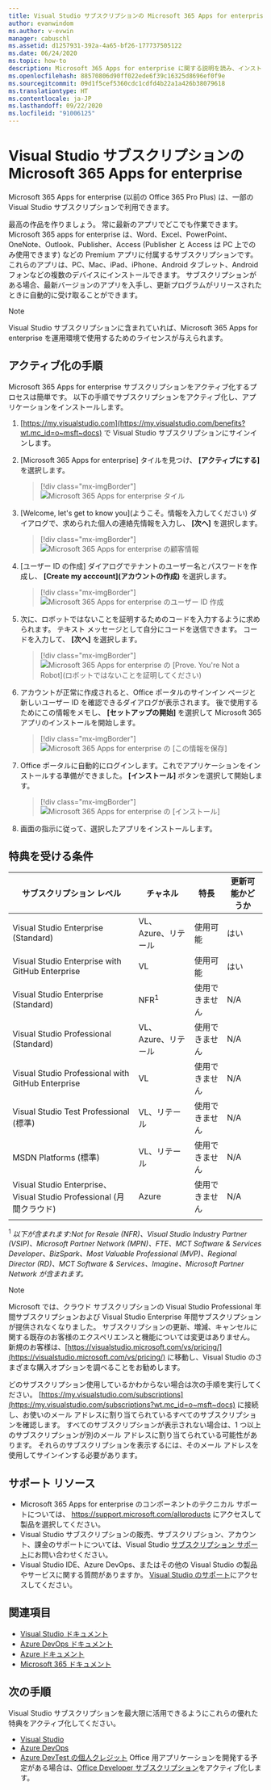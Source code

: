 ```yaml
---
title: Visual Studio サブスクリプションの Microsoft 365 Apps for enterprise | Microsoft Docs
author: evanwindom
ms.author: v-evwin
manager: cabuschl
ms.assetid: d1257931-392a-4a65-bf26-177737505122
ms.date: 06/24/2020
ms.topic: how-to
description: Microsoft 365 Apps for enterprise に関する説明を読み、インストールする
ms.openlocfilehash: 88570806d90ff022ede6f39c16325d8696ef0f9e
ms.sourcegitcommit: 09d1f5cef5360cdc1cdfd4b22a1a426b38079618
ms.translationtype: HT
ms.contentlocale: ja-JP
ms.lasthandoff: 09/22/2020
ms.locfileid: "91006125"
---
```

# <a name="microsoft-365-apps-for-enterprise-in-visual-studio-subscriptions"></a>Visual Studio サブスクリプションの Microsoft 365 Apps for enterprise
Microsoft 365 Apps for enterprise (以前の Office 365 Pro Plus) は、一部の Visual Studio サブスクリプションで利用できます。 

最高の作品を作りましょう。 常に最新のアプリでどこでも作業できます。 Microsoft 365 apps for enterprise は、Word、Excel、PowerPoint、OneNote、Outlook、Publisher、Access (Publisher と Access は PC 上でのみ使用できます) などの Premium アプリに付属するサブスクリプションです。 これらのアプリは、PC、Mac、iPad、iPhone、Android タブレット、Android フォンなどの複数のデバイスにインストールできます。 サブスクリプションがある場合、最新バージョンのアプリを入手し、更新プログラムがリリースされたときに自動的に受け取ることができます。

> [!NOTE]
> Visual Studio サブスクリプションに含まれていれば、Microsoft 365 Apps for enterprise を運用環境で使用するためのライセンスが与えられます。  

## <a name="activation-steps"></a>アクティブ化の手順
Microsoft 365 Apps for enterprise サブスクリプションをアクティブ化するプロセスは簡単です。  以下の手順でサブスクリプションをアクティブ化し、アプリケーションをインストールします。

1. [https://my.visualstudio.com](https://my.visualstudio.com/benefits?wt.mc_id=o~msft~docs) で Visual Studio サブスクリプションにサインインします。
1. [Microsoft 365 Apps for enterprise] タイルを見つけ、 **[アクティブにする]** を選択します。
   > [!div class="mx-imgBorder"]
   > ![Microsoft 365 Apps for enterprise タイル](_img/microsoft-365-apps-for-enterprise/tile-activate.png "'アクティブにする' を選択し、サブスクリプションを開始します。")

1. [Welcome, let's get to know you]\(ようこそ。情報を入力してください\) ダイアログで、求められた個人の連絡先情報を入力し、 **[次へ]** を選択します。
   > [!div class="mx-imgBorder"]
   > ![Microsoft 365 Apps for enterprise の顧客情報](_img/microsoft-365-apps-for-enterprise/get-to-know-you.png "連絡先情報を入力する")

1. [ユーザー ID の作成] ダイアログでテナントのユーザー名とパスワードを作成し、 **[Create my acccount]\(アカウントの作成\)** を選択します。
   > [!div class="mx-imgBorder"]
   > ![Microsoft 365 Apps for enterprise のユーザー ID 作成](_img/microsoft-365-apps-for-enterprise/create-your-user-id.png "ユーザー ID とパスワードを作成する")

1. 次に、ロボットではないことを証明するためのコードを入力するように求められます。  テキスト メッセージとして自分にコードを送信できます。  コードを入力して、 **[次へ]** を選択します。 
   > [!div class="mx-imgBorder"]
   > ![Microsoft 365 Apps for enterprise の [Prove. You're Not a Robot]\(ロボットではないことを証明してください\)](_img/microsoft-365-apps-for-enterprise/prove-youre-not-a-robot.png "コードを要求し、それを入力して続行する")

1. アカウントが正常に作成されると、Office ポータルのサインイン ページと新しいユーザー ID を確認できるダイアログが表示されます。  後で使用するためにこの情報をメモし、 **[セットアップの開始]** を選択して Microsoft 365 アプリのインストールを開始します。
   > [!div class="mx-imgBorder"]
   > ![Microsoft 365 Apps for enterprise の [この情報を保存]](_img/microsoft-365-apps-for-enterprise/save-this-info.png "新しいユーザー ID と Office ポータルへのリンクを保存します。")

1. Office ポータルに自動的にログインします。これでアプリケーションをインストールする準備ができました。  **[インストール]** ボタンを選択して開始します。
   > [!div class="mx-imgBorder"]
   > ![Microsoft 365 Apps for enterprise の [インストール]](_img/microsoft-365-apps-for-enterprise/install-your-office-apps.png "[インストール] ボタンを選択してアプリケーションをインストールします。")
1. 画面の指示に従って、選択したアプリをインストールします。  

## <a name="eligibility"></a>特典を受ける条件

| サブスクリプション レベル                                                 |     チャネル                                            | 特長                                                          | 更新可能かどうか    |
|--------------------------------------------------------------------|---------------------------------------------------------|------------------------------------------------------------------|---------------|
| Visual Studio Enterprise (Standard)   | VL、Azure、リテール| 使用可能       |  はい          |
| Visual Studio Enterprise with GitHub Enterprise  | VL | 使用可能       |  はい          |
| Visual Studio Enterprise (Standard)   | NFR<sup>1</sup> | 使用できません       |  N/A          |
| Visual Studio Professional (Standard) | VL、Azure、リテール                                       | 使用できません                                                            |  N/A          |
| Visual Studio Professional with GitHub Enterprise | VL | 使用できません         |  N/A          |
| Visual Studio Test Professional (標準)                         | VL、リテール                                              | 使用できません                                             |  N/A          |
| MSDN Platforms (標準)                                          | VL、リテール                                              | 使用できません                                              |  N/A          |
| Visual Studio Enterprise、Visual Studio Professional (月間クラウド) | Azure | 使用できません | N/A |
|  |

<sup>1</sup>  *以下が含まれます:Not for Resale (NFR)、Visual Studio Industry Partner (VSIP)、Microsoft Partner Network (MPN)、FTE、MCT Software & Services Developer、BizSpark、Most Valuable Professional (MVP)、Regional Director (RD)、MCT Software & Services、Imagine、Microsoft Partner Network が含まれます。*

> [!NOTE]
> Microsoft では、クラウド サブスクリプションの Visual Studio Professional 年間サブスクリプションおよび Visual Studio Enterprise 年間サブスクリプションが提供されなくなりました。 サブスクリプションの更新、増減、キャンセルに関する既存のお客様のエクスペリエンスと機能については変更はありません。 新規のお客様は、[https://visualstudio.microsoft.com/vs/pricing/](https://visualstudio.microsoft.com/vs/pricing/) に移動し、Visual Studio のさまざまな購入オプションを調べることをお勧めします。

どのサブスクリプション使用しているかわからない場合は次の手順を実行してください。  [https://my.visualstudio.com/subscriptions](https://my.visualstudio.com/subscriptions?wt.mc_id=o~msft~docs) に接続し、お使いのメール アドレスに割り当てられているすべてのサブスクリプションを確認します。 すべてのサブスクリプションが表示されない場合は、1 つ以上のサブスクリプションが別のメール アドレスに割り当てられている可能性があります。  それらのサブスクリプションを表示するには、そのメール アドレスを使用してサインインする必要があります。

## <a name="support-resources"></a>サポート リソース
- Microsoft 365 Apps for enterprise のコンポーネントのテクニカル サポートについては、 https://support.microsoft.com/allproducts にアクセスして製品を選択してください。
- Visual Studio サブスクリプションの販売、サブスクリプション、アカウント、課金のサポートについては、Visual Studio [サブスクリプション サポート](https://visualstudio.microsoft.com/subscriptions/support/)にお問い合わせください。
- Visual Studio IDE、Azure DevOps、またはその他の Visual Studio の製品やサービスに関する質問がありますか。  [Visual Studio のサポート](https://visualstudio.microsoft.com/support/)にアクセスしてください。

## <a name="see-also"></a>関連項目
- [Visual Studio ドキュメント](/visualstudio/)
- [Azure DevOps ドキュメント](/azure/devops/)
- [Azure ドキュメント](/azure/)
- [Microsoft 365 ドキュメント](/microsoft-365/)

## <a name="next-steps"></a>次の手順
Visual Studio サブスクリプションを最大限に活用できるようにこれらの優れた特典をアクティブ化してください。
- [Visual Studio](vs-ide-benefit.md)
- [Azure DevOps](vs-azure-devops.md)
- [Azure DevTest の個人クレジット](vs-azure.md) Office 用アプリケーションを開発する予定がある場合は、[Office Developer サブスクリプション](./vs-m365.md)をアクティブ化します。